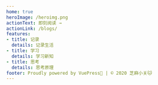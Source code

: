 ```yaml
---
home: true
heroImage: /heroimg.png
actionText: 即刻阅读 →
actionLink: /blogs/
features:
- title: 记录
  details: 记录生活
- title: 学习
  details: 学习新知
- title: 思考
  details: 思考原理
footer: Proudly powered by VuePress💖 | © 2020 芝麻小关🐱
---
```

